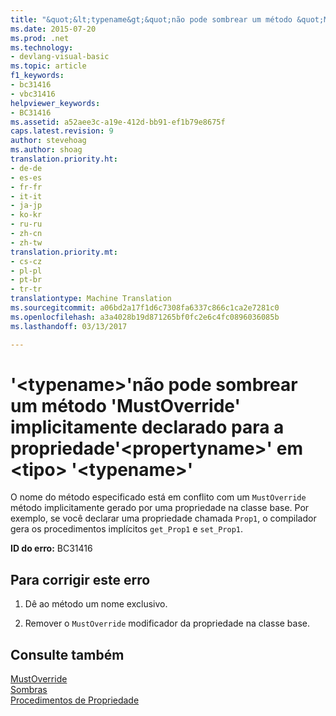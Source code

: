 ```yaml
---
title: "&quot;&lt;typename&gt;&quot;não pode sombrear um método &quot;MustOverride&quot; implicitamente declarado para a propriedade&quot;&lt;propertyname&gt;&quot; em &lt;tipo&gt; &quot;&lt;typename&gt;&quot; | Documentos do Microsoft"
ms.date: 2015-07-20
ms.prod: .net
ms.technology:
- devlang-visual-basic
ms.topic: article
f1_keywords:
- bc31416
- vbc31416
helpviewer_keywords:
- BC31416
ms.assetid: a52aee3c-a19e-412d-bb91-ef1b79e8675f
caps.latest.revision: 9
author: stevehoag
ms.author: shoag
translation.priority.ht:
- de-de
- es-es
- fr-fr
- it-it
- ja-jp
- ko-kr
- ru-ru
- zh-cn
- zh-tw
translation.priority.mt:
- cs-cz
- pl-pl
- pt-br
- tr-tr
translationtype: Machine Translation
ms.sourcegitcommit: a06bd2a17f1d6c7308fa6337c866c1ca2e7281c0
ms.openlocfilehash: a3a4028b19d871265bf0fc2e6c4fc0896036085b
ms.lasthandoff: 03/13/2017

---
```

# <a name="39lttypenamegt39-cannot-shadow-a-39mustoverride39-method-implicitly-declared-for-property-39ltpropertynamegt39-in-lttypegt-39lttypenamegt39"></a>'&lt;typename&gt;'não pode sombrear um método 'MustOverride' implicitamente declarado para a propriedade'&lt;propertyname&gt;' em &lt;tipo&gt; '&lt;typename&gt;'
O nome do método especificado está em conflito com um `MustOverride` método implicitamente gerado por uma propriedade na classe base. Por exemplo, se você declarar uma propriedade chamada `Prop1`, o compilador gera os procedimentos implícitos `get_Prop1` e `set_Prop1`.  
  
 **ID do erro:** BC31416  
  
## <a name="to-correct-this-error"></a>Para corrigir este erro  
  
1.  Dê ao método um nome exclusivo.  
  
2.  Remover o `MustOverride` modificador da propriedade na classe base.  
  
## <a name="see-also"></a>Consulte também  
 [MustOverride](../../visual-basic/language-reference/modifiers/mustoverride.md)   
 [Sombras](../../visual-basic/language-reference/modifiers/shadows.md)   
 [Procedimentos de Propriedade](../../visual-basic/programming-guide/language-features/procedures/property-procedures.md)
